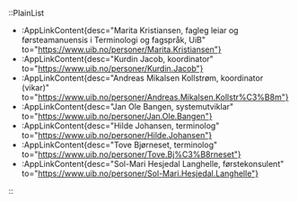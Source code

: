 ::PlainList
- :AppLinkContent{desc="Marita Kristiansen, fagleg leiar og førsteamanuensis i Terminologi og fagspråk, UiB" to="https://www.uib.no/personer/Marita.Kristiansen"}
- :AppLinkContent{desc="Kurdin Jacob, koordinator" to="https://www.uib.no/personer/Kurdin.Jacob"}
- :AppLinkContent{desc="Andreas Mikalsen Kollstrøm, koordinator (vikar)" to="https://www.uib.no/personer/Andreas.Mikalsen.Kollstr%C3%B8m"}
- :AppLinkContent{desc="Jan Ole Bangen, systemutviklar" to="https://www.uib.no/personer/Jan.Ole.Bangen"}
- :AppLinkContent{desc="Hilde Johansen, terminolog" to="https://www.uib.no/personer/Hilde.Johansen"}
- :AppLinkContent{desc="Tove Bjørneset, terminolog" to="https://www.uib.no/personer/Tove.Bj%C3%B8rneset"}
- :AppLinkContent{desc="Sol-Mari Hesjedal Langhelle, førstekonsulent" to="https://www.uib.no/personer/Sol-Mari.Hesjedal.Langhelle"}

::
